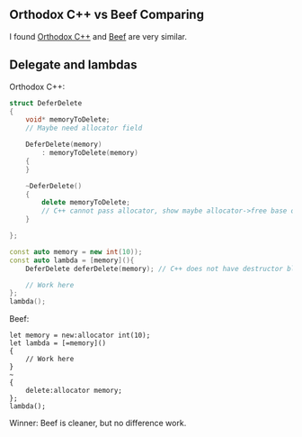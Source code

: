 Orthodox C++ vs Beef Comparing
------------------------------
I found [Orthodox C++](https://gist.github.com/bkaradzic/2e39896bc7d8c34e042b) and [Beef](https://www.beeflang.org/) are very similar.

Delegate and lambdas
--------------------

Orthodox C++:
```c++
struct DeferDelete
{
    void* memoryToDelete;
    // Maybe need allocator field

    DeferDelete(memory)
        : memoryToDelete(memory)
    {
    }

    ~DeferDelete()
    {
        delete memoryToDelete;
        // C++ cannot pass allocator, show maybe allocator->free base on memory system
    }

};

const auto memory = new int(10));
const auto lambda = [memory](){
    DeferDelete deferDelete(memory); // C++ does not have destructor block like Beef

    // Work here
};
lambda();
```

Beef:
```beef
let memory = new:allocator int(10);
let lambda = [=memory]()
{
    // Work here
}
~
{
    delete:allocator memory;
};
lambda();
```

Winner: Beef is cleaner, but no difference work.